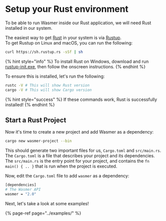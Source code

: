 # Setup your Rust environment

To be able to run Wasmer inside our Rust application, we will need Rust installed in our system.

The easiest way to get [Rust](https://www.rust-lang.org/) in your system is via [Rustup](https://rustup.rs/).  
To get Rustup on Linux and macOS, you can run the following:

```bash
curl https://sh.rustup.rs -sSf | sh
```

{% hint style="info" %}
To install Rust on Windows, download and run [rustup-init.exe](https://win.rustup.rs/), then follow the onscreen instructions.
{% endhint %}

To ensure this is installed, let's run the following:

```bash
rustc -V # This will show Rust version
cargo -V # This will show Cargo version
```

{% hint style="success" %}
If these commands work, Rust is successfully installed!
{% endhint %}

## Start a Rust Project

Now it's time to create a new project and add Wasmer as a dependency:

```bash
cargo new wasmer-project --bin
```

This should generate two important files for us, `Cargo.toml` and `src/main.rs`. The `Cargo.toml` is a file that describes your project and its dependencies. The `src/main.rs` is the entry point for your project, and contains the `fn main() { .. }` that is run when the project is executed.

Now, edit the `Cargo.toml` file to add `wasmer` as a dependency:

```bash
[dependencies]
# The Wasmer API
wasmer = "2.0"
```

Next, let's take a look at some examples!

{% page-ref page="../examples/" %}



